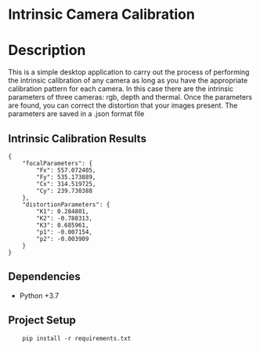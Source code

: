 # **Intrinsic Camera Calibration**

# Description 

This is a simple desktop application to carry out the process of performing the intrinsic calibration of any camera as long as you have the appropriate calibration pattern for each camera. In this case there are the intrinsic parameters of three cameras: rgb, depth and thermal. Once the parameters are found, you can correct the distortion that your images present. The parameters are saved in a .json format file

## Intrinsic Calibration Results
```
{
    "focalParameters": {
        "Fx": 557.072405,
        "Fy": 535.173889,
        "Cx": 314.519725,
        "Cy": 239.730388
    },
    "distortionParameters": {
        "K1": 0.284801,
        "K2": -0.788313,
        "K3": 0.685961,
        "p1": -0.007154,
        "p2": -0.003909
    }
} 
```

## Dependencies

* Python +3.7

## Project Setup

```
    pip install -r requirements.txt
```
